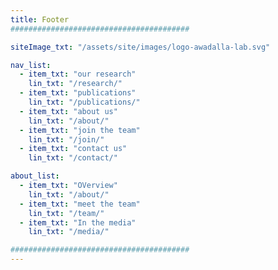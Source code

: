 ```yaml
---
title: Footer
########################################

siteImage_txt: "/assets/site/images/logo-awadalla-lab.svg"

nav_list:
  - item_txt: "our research"
    lin_txt: "/research/"
  - item_txt: "publications"
    lin_txt: "/publications/"
  - item_txt: "about us"
    lin_txt: "/about/"
  - item_txt: "join the team"
    lin_txt: "/join/"
  - item_txt: "contact us"
    lin_txt: "/contact/"

about_list:
  - item_txt: "OVerview"
    lin_txt: "/about/"
  - item_txt: "meet the team"
    lin_txt: "/team/"
  - item_txt: "In the media"
    lin_txt: "/media/"

########################################
---
```


